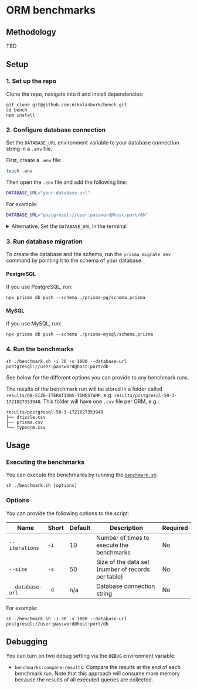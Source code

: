 # ORM benchmarks

## Methodology

TBD

## Setup

### 1. Set up the repo

Clone the repo, navigate into it and install dependencies:

```
git clone git@github.com:nikolasburk/bench.git
cd bench
npm install
```

### 2. Configure database connection

Set the `DATABASE_URL` environment variable to your database connection string in a `.env` file.

First, create a `.env` file:

```bash
touch .env
```

Then open the `.env` file and add the following line:

```bash
DATABASE_URL="your-database-url"
```

For example:

```bash
DATABASE_URL="postgresql://user:password@host:port/db"
```

<details><summary>Alternative: Set the <code>DATABASE_URL</code> in the terminal</summary>

Alternatively, you can set the `DATABASE_URL` in the terminal:

```bash
export DATABASE_URL="postgresql://user:password@host:port/db"
```

</details>

### 3. Run database migration

To create the database and the schema, run the `prisma migrate dev` command by pointing it to the schema of your database.

#### PostgreSQL

If you use PostgreSQL, run:

```
npx prisma db push --schema ./prisma-pg/schema.prisma
```

#### MySQL

If you use MySQL, run:

```
npx prisma db push --schema ./prisma-mysql/schema.prisma
```

### 4. Run the benchmarks

```
sh ./benchmark.sh -i 30 -s 1000 --database-url postgresql://user:password@host:port/db
```

See below for the different options you can provide to any benchmark runs.

The results of the benchmark run will be stored in a folder called `results/DB-SIZE-ITERATIONS-TIMESTAMP`, e.g. `results/postgresql-50-3-1721027353940`. This folder will have one `.csv` file per ORM, e.g.:

```
results/postgresql-50-3-1721027353940
├── drizzle.csv
├── prisma.csv
└── typeorm.csv
```


## Usage

### Executing the benchmarks

You can execute the benchmarks by running the [`benchmark.sh`](./benchmark.sh):

```
sh ./benchmark.sh [options]
```

### Options

You can provide the following options to the script:

| Name             | Short | Default | Description                                        | Required |
| ---------------- | ----- | ------- | -------------------------------------------------- | -------- |
| `--iterations`   | `-i`  | 10      | Number of times to execute the benchmarks          | No       |
| `--size`         | `-s`  | 50      | Size of the data set (number of records per table) | No       |
| `--database-url` | `-d`  | n/a     | Database connection string                         | No       |

For example:

```
sh ./benchmark.sh -i 30 -s 1000 --database-url postgresql://user:password@host:port/db
```

## Debugging

You can turn on two debug setting via the `DEBUG` environment variable:

- `benchmarks:compare-results`: Compare the results at the end of each benchmark run. Note that this approach will consume more memory because the results of all executed queries are collected.
